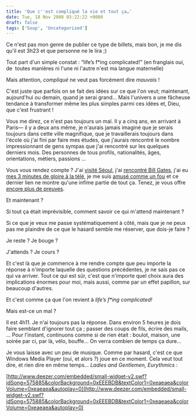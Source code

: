 ```yaml
---
title: 'Que c''est compliqué la vie et tout ça…'
date: Tue, 18 Nov 2008 03:22:22 +0000
draft: false
tags: ['Soup', 'Uncategorized']
---
```


Ce n'est pas mon genre de publier ce type de billets, mais bon, je me dis qu'il est 3h23 et que personne ne le lira ;)

Tout part d'un simple constat : “life’s f\*ing complicated!” (en franglais oui, de  toutes manières ni l'une ni l'autre n'est ma langue maternelle)

Mais attention, _compliqué_ ne veut pas forcément dire _mauvais_ !

C'est juste que parfois on se fait des idées sur ce que l'on veut; maintenant, aujourd'hui ou demain, quand je serai grand… Mais l'univers a une fâcheuse tendance à transformer même les plus simples parmi ces idées et, Dieu, que c'est frustrant !

Vous me direz, ce n'est pas toujours un mal. Il y a cinq ans, en arrivant à Paris— il y a deux ans même, je n'aurais jamais imaginé que je serais toujours dans cette ville magnifique, que je travaillerais toujours dans l'école où j'ai fini par faire mes études, que j'aurais rencontré le nombre impressionnant de gens sympas que j'ai rencontré sur les quelques derniers mois. Des personnes de tous profils, nationalités, âges, orientations, métiers, passions …

Vous vous rendez compte ? J'ai [visité Séoul](http://blog.madd0.com/tags/Korea), j'ai [rencontré Bill Gates](http://blog.madd0.com/2008/03/11/Great-people-meet-at-La-Sorbonne/), j'ai eu [mes 3 minutes de gloire à la télé](http://blog.madd0.com/2008/09/01/Im-almost-famous/), je me suis [amusé comme un fou](http://blog.madd0.com/tags/Imagine-Cup) et ce dernier lien ne montre qu'une infime partie de tout ça. Tenez, je vous offre [encore plus de preuves](http://www.flickr.com/search/?q=madd0%20picnic&w=all).

Et maintenant ?

Si tout ça était imprévisible, comment savoir ce qui m'attend maintenant ?

Si ce que je veux me passe systématiquement à côté, mais que je ne peux pas me plaindre de ce que le hasard semble me réserver, que dois-je faire ?

Je reste ? Je bouge ?

J'attends ? Je cours ?

Et c'est là que je commence à me rendre compte que peu importe la réponse à n'importe laquelle des questions précédentes, je ne sais pas ce qui va arriver. Tout ce qui est sûr, c'est que n'importe quel choix aura des implications énormes pour moi, mais aussi, comme par un effet papillon, sur beaucoup d'autres.

Et c'est comme ça que l'on revient à _life’s f\*ing complicated!_

Mais est-ce un mal ?

Il est 4h11. Je n'ai toujours pas la réponse. Dans environ 5 heures je dois faire semblant d'ignorer tout ça ; passer des coups de fils, écrire des mails, … Pour l'instant, continuons comme si de rien était : boulot, maison, une soirée par ci, par là, vélo, bouffe… On verra combien de temps ça dure…

Je vous laisse avec un peu de musique. Comme par hasard, c'est ce que Windows Media Player (oui, et alors ?) joue en ce moment. Cela veut tout dire, et rien dire en même temps… _Ladies and Gentlemen, Eurythmics_ :

[http://www.deezer.com/embedded/small-widget-v2.swf?idSong=575885&colorBackground=0xEEEBDB&textColor1=0xeaeaea&colorVolume=0xeaeaea&autoplay=0](http://www.deezer.com/embedded/small-widget-v2.swf?idSong=575885&colorBackground=0xEEEBDB&textColor1=0xeaeaea&colorVolume=0xeaeaea&autoplay=0)
